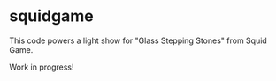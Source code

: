 # squidgame  
This code powers a light show for "Glass Stepping Stones" from Squid Game.  
  
Work in progress!